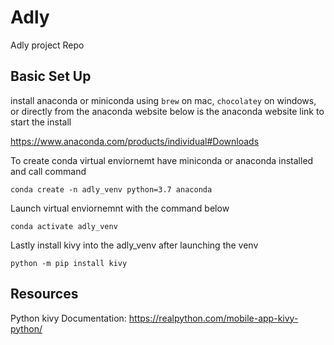 # Adly
Adly project Repo


## Basic Set Up

install anaconda or miniconda using `brew` on mac, `chocolatey` on windows, or directly from the anaconda website below is the anaconda website link  to start the install

https://www.anaconda.com/products/individual#Downloads

 
To create conda virtual enviornemt have miniconda or anaconda installed and call command 

`conda create -n adly_venv python=3.7 anaconda`

Launch virtual enviornemnt with the command below

`conda activate adly_venv`


Lastly install kivy into the adly_venv after launching the venv

`python -m pip install kivy`



## Resources
Python kivy Documentation: https://realpython.com/mobile-app-kivy-python/
